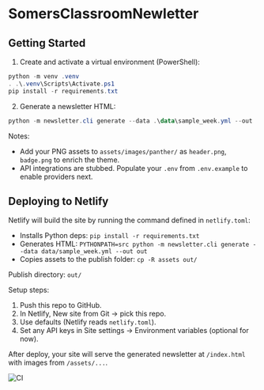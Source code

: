 # SomersClassroomNewletter

## Getting Started

1. Create and activate a virtual environment (PowerShell):

```powershell
python -m venv .venv
. .\.venv\Scripts\Activate.ps1
pip install -r requirements.txt
```

2. Generate a newsletter HTML:

```powershell
python -m newsletter.cli generate --data .\data\sample_week.yml --out .\out --open
```

Notes:
- Add your PNG assets to `assets/images/panther/` as `header.png`, `badge.png` to enrich the theme.
- API integrations are stubbed. Populate your `.env` from `.env.example` to enable providers next.

## Deploying to Netlify

Netlify will build the site by running the command defined in `netlify.toml`:

- Installs Python deps: `pip install -r requirements.txt`
- Generates HTML: `PYTHONPATH=src python -m newsletter.cli generate --data data/sample_week.yml --out out`
- Copies assets to the publish folder: `cp -R assets out/`

Publish directory: `out/`

Setup steps:
1. Push this repo to GitHub.
2. In Netlify, New site from Git → pick this repo.
3. Use defaults (Netlify reads `netlify.toml`).
4. Set any API keys in Site settings → Environment variables (optional for now).

After deploy, your site will serve the generated newsletter at `/index.html` with images from `/assets/...`.

![CI](https://github.com/<your-username>/SomersClassroomNewletter/actions/workflows/ci.yml/badge.svg)
